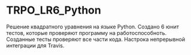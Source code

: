 # TRPO_LR6_Python
Решение квадратного уравнения на языке Python. Создано 6 юнит тестов, которые проверяют программу на работоспособноть. Созданные тесты проверяют все части кода. Настрока непрерывной интеграции для Travis.
